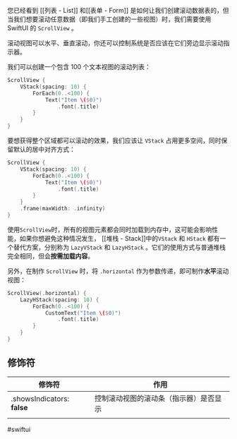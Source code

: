 您已经看到 [[列表 - List]] 和[[表单 - Form]] 是如何让我们创建滚动数据表的，但当我们想要滚动任意数据（即我们手工创建的一些视图）时，我们需要使用 SwiftUI 的 `ScrollView` 。

滚动视图可以水平、垂直滚动，你还可以控制系统是否应该在它们旁边显示滚动指示器。

我们可以创建一个包含 100 个文本视图的滚动列表：

```swift
ScrollView {
    VStack(spacing: 10) {
        ForEach(0..<100) {
            Text("Item \($0)")
                .font(.title)
        }
    }
}
```

要想获得整个区域都可以滚动的效果，我们应该让 `VStack` 占用更多空间，同时保留默认的居中对齐方式：

```swift
ScrollView {
    VStack(spacing: 10) {
        ForEach(0..<100) {
            Text("Item \($0)")
                .font(.title)
        }
    }
    .frame(maxWidth: .infinity)
}
```

使用`ScrollView`时，所有的视图元素都会同时加载到内存中，这可能会影响性能，如果你想避免这种情况发生， [[堆栈 - Stack]]中的`VStack` 和 `HStack` 都有一个替代方案，分别称为 `LazyVStack` 和 `LazyHStack` 。它们的使用方式与普通堆栈完全相同，但会**按需加载内容**。

另外，在制作 `ScrollView` 时，将 `.horizontal` 作为参数传递，即可制作**水平**滚动视图：

```swift
ScrollView(.horizontal) {
    LazyHStack(spacing: 10) {
        ForEach(0..<100) {
            CustomText("Item \($0)")
                .font(.title)
        }
    }
}
```

## 修饰符

| 修饰符 | 作用 |
| ---- | ---- |
| .showsIndicators: **false** | 控制滚动视图的滚动条（指示器）是否显示 |
|  |  |

#swiftui 